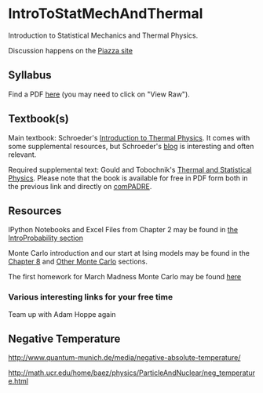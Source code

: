 IntroToStatMechAndThermal
=========================

Introduction to Statistical Mechanics and Thermal Physics.

Discussion happens on the [Piazza site](http://piazza.com/earlham/spring2017/phys375)

## Syllabus ##

Find a PDF [here](SyllabusAndFirstDay/375Syllabus.pdf) (you may need to click on "View Raw").

## Textbook(s) ##

Main textbook: Schroeder's [Introduction to Thermal Physics][Schroeder].
It comes with some supplemental resources, but Schroeder's [blog](http://dvschroeder.blogspot.com/) is interesting and often relevant.

Required supplemental text: Gould and Tobochnik's [Thermal and Statistical Physics][GandT]. Please note that the book is available for free in PDF form both in the previous link and directly on [comPADRE][GandTComp]. 

[Schroeder]: http://physics.weber.edu/thermal/ "An Introduction to Thermal Physics, by Daniel Schroeder"

[GandT]: http://stp.clarku.edu/notes/ "Thermal and Statistical Physics by Gould and Tobochnik"

[GandTComp]: http://www.compadre.org/STP/filingcabinet/share.cfm?UID=10986&FID=21201&code=8E844C06A4 "comPADRE site for Gould and Tobochnik"


## Resources ##

IPython Notebooks and Excel Files from Chapter 2 may be found in [the IntroProbability section](IntroProbability/)

Monte Carlo introduction and our start at Ising models may be found in the [Chapter 8](Chapter8/) and [Other Monte Carlo](OtherMonteCarlo/) sections.

The first homework for March Madness Monte Carlo may be found [here](http://nbviewer.ipython.org/github/mglerner/MarchMadnessMonteCarlo/blob/master/Homework/MMMC2015Homework1.ipynb)

### Various interesting links for your free time ###

Team up with Adam Hoppe again

## Negative Temperature

http://www.quantum-munich.de/media/negative-absolute-temperature/

http://math.ucr.edu/home/baez/physics/ParticleAndNuclear/neg_temperature.html
